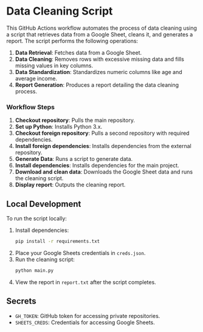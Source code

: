 # Data Cleaning Script

This GitHub Actions workflow automates the process of data cleaning using a script that retrieves data from a Google Sheet, cleans it, and generates a report. The script performs the following operations:

1. **Data Retrieval**: Fetches data from a Google Sheet.
2. **Data Cleaning**: Removes rows with excessive missing data and fills missing values in key columns.
3. **Data Standardization**: Standardizes numeric columns like age and average income.
4. **Report Generation**: Produces a report detailing the data cleaning process.

### Workflow Steps
1. **Checkout repository**: Pulls the main repository.
2. **Set up Python**: Installs Python 3.x.
3. **Checkout foreign repository**: Pulls a second repository with required dependencies.
4. **Install foreign dependencies**: Installs dependencies from the external repository.
5. **Generate Data**: Runs a script to generate data.
6. **Install dependencies**: Installs dependencies for the main project.
7. **Download and clean data**: Downloads the Google Sheet data and runs the cleaning script.
8. **Display report**: Outputs the cleaning report.

## Local Development

To run the script locally:
1. Install dependencies:
   ```bash
   pip install -r requirements.txt
   ```
2. Place your Google Sheets credentials in `creds.json`.
3. Run the cleaning script:
   ```bash
   python main.py
   ```
4. View the report in `report.txt` after the script completes.

## Secrets

- `GH_TOKEN`: GitHub token for accessing private repositories.
- `SHEETS_CREDS`: Credentials for accessing Google Sheets.
